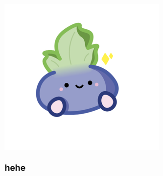 ![oddish](https://raw.githubusercontent.com/racermeow/racermeow/main/Screen%20Shot%202021-03-08%20at%207.44.32%20PM.png)

# hehe
